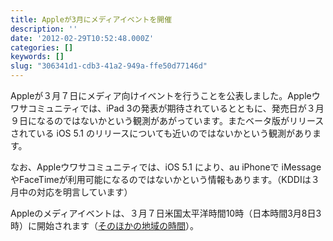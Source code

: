 ```yaml
---
title: Appleが3月にメディアイベントを開催
description: ''
date: '2012-02-29T10:52:48.000Z'
categories: []
keywords: []
slug: "306341d1-cdb3-41a2-949a-ffe50d77146d"
---
```

Appleが３月７日にメディア向けイベントを行うことを公表しました。Appleウワサコミュニティでは、iPad 3の発表が期待されているとともに、発売日が３月９日になるのではないかという観測があがっています。またベータ版がリリースされている iOS 5.1 のリリースについても近いのではないかという観測があります。

なお、Appleウワサコミュニティでは、iOS 5.1 により、au iPhoneで iMessageやFaceTimeが利用可能になるのではないかという情報もあります。（KDDIは３月中の対応を明言しています）

Appleのメディアイベントは、３月７日米国太平洋時間10時（日本時間3月8日3時）に開始されます（[そのほかの地域の時間](http://www.timeanddate.com/worldclock/fixedtime.html?msg=Apple+Media+Event+March+2012&iso=20120307T10&p1=224)）。